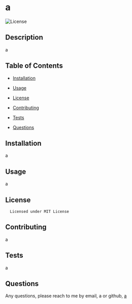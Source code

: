 # a
  ![License](https://img.shields.io/badge/License-MIT-blue.svg) 

  ## Description
  a

  ## Table of Contents

  * [Installation](#installation)

  * [Usage](#usage)

  * [License](#license)

  * [Contributing](#contributing)

  * [Tests](#tests)

  * [Questions](#questions)

  ## Installation
  a

  ## Usage
  a
  
  ## License
      Licensed under MIT License

  ## Contributing
  a

  ## Tests
  a

  ## Questions
  Any questions, please reach to me by email, a or github, [a](https://github.com/a/)
  
